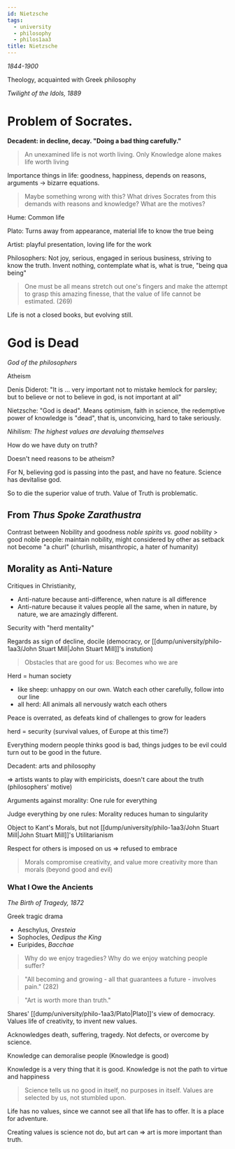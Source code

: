 ```yaml
---
id: Nietzsche
tags:
  - university
  - philosophy
  - philos1aa3
title: Nietzsche
---
```


_1844-1900_

Theology, acquainted with Greek philosophy

_Twilight of the Idols, 1889_

# Problem of Socrates.

**Decadent: in decline, decay. "Doing a bad thing carefully."**

> An unexamined life is not worth living. Only Knowledge alone makes life worth living

Importance things in life: goodness, happiness, depends on reasons, arguments
-> bizarre equations.

> Maybe something wrong with this? What drives Socrates from this demands with reasons and knowledge? What are the motives?

Hume: Common life

Plato: Turns away from appearance, material life to know the true being

Artist: playful presentation, loving life for the work

Philosophers: Not joy, serious, engaged in serious business, striving to know the truth. Invent nothing, contemplate what is, what is true, "being qua being"

> One must be all means stretch out one's fingers and make the attempt to grasp this amazing finesse, that the value of life cannot be estimated. (269)

Life is not a closed books, but evolving still.

# God is Dead

_God of the philosophers_

Atheism

Denis Diderot: "It is ... very important not to mistake hemlock for parsley; but to believe or not to believe in god, is not important at all"

Nietzsche: "God is dead". Means optimism, faith in science, the redemptive power of knowledge is "dead", that is, unconvicing, hard to take seriously.

_Nihilism: The highest values are devaluing themselves_

How do we have duty on truth?

Doesn't need reasons to be atheism?

For N, believing god is passing into the past, and have no feature. Science has devitalise god.

So to die the superior value of truth. Value of Truth is problematic.

## From _Thus Spoke Zarathustra_

Contrast between Nobility and goodness
_noble spirits vs. good_
nobility > good
noble people: maintain nobility, might considered by other as setback
not become "a churl" (churlish, misanthropic, a hater of humanity)

## Morality as Anti-Nature

Critiques in Christianity,

- Anti-nature because anti-difference, when nature is all difference
- Anti-nature because it values people all the same, when in nature, by nature, we are amazingly different.

Security with "herd mentality"

Regards as sign of decline, docile (democracy, or [[dump/university/philo-1aa3/John Stuart Mill|John Stuart Mill]]'s instution)

> Obstacles that are good for us: Becomes who we are

Herd = human society

- like sheep: unhappy on our own. Watch each other carefully, follow into our line
- all herd: All animals all nervously watch each others

Peace is overrated, as defeats kind of challenges to grow for leaders

herd = security (survival values, of Europe at this time?)

Everything modern people thinks good is bad, things judges to be evil could turn out to be good in the future.

Decadent: arts and philosophy

=> artists wants to play with empiricists, doesn't care about the truth (philosophers' motive)

Arguments against morality: One rule for everything

Judge everything by one rules: Morality reduces human to singularity

Object to Kant's Morals, but not [[dump/university/philo-1aa3/John Stuart Mill|John Stuart Mill]]'s Utilitarianism

Respect for others is imposed on us => refused to embrace

> Morals compromise creativity, and value more creativity more than morals (beyond good and evil)

### What I Owe the Ancients

_The Birth of Tragedy, 1872_

Greek tragic drama

- Aeschylus, _Oresteia_
- Sophocles, _Oedipus the King_
- Euripides, _Bacchae_

> Why do we enjoy tragedies? Why do we enjoy watching people suffer?

> "All becoming and growing - all that guarantees a future - involves pain." (282)

> "Art is worth more than truth."

Shares' [[dump/university/philo-1aa3/Plato|Plato]]'s view of democracy. Values life of creativity, to invent new values.

Acknowledges death, suffering, tragedy. Not defects, or overcome by science.

Knowledge can demoralise people (Knowledge is good)

Knowledge is a very thing that it is good. Knowledge is not the path to virtue and happiness

> Science tells us no good in itself, no purposes in itself. Values are selected by us, not stumbled upon.

Life has no values, since we cannot see all that life has to offer. It is a place for adventure.

Creating values is science not do, but art can => art is more important than truth.
